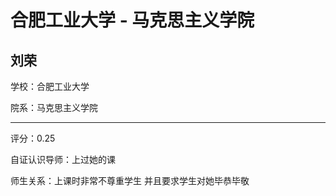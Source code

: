 # 合肥工业大学 - 马克思主义学院

## 刘荣

学校：合肥工业大学

院系：马克思主义学院

* * *

评分：0.25

自证认识导师：上过她的课

师生关系：上课时非常不尊重学生 并且要求学生对她毕恭毕敬